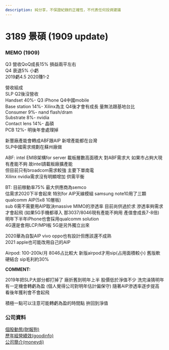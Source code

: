 ```yaml
---
description: 純分享，不保證紀錄的正確性，不代表任何投資建議
---
```


# 3189 景碩 \(1909 update\)

### MEMO \(1909\)

Q3 營收QoQ成長15% 損益兩平左右  
Q4 衰退5% 小虧   
2019虧4.5 2020賺1-2

營收組成   
SLP Q2後沒營收   
Handset 40%- Q3 iPhone Q4中國mobile   
Base station 14%- Xilinx為主 Q4後才會有成長 量無法跟基地台比   
Consumer 9%- nand flash/dram   
Substrate 8%- nvidia   
Contact lens 14%- 晶碩   
PCB 12%- 明後年會處理掉

新豐廠產能會轉成ABF跟AIP 新增產能都在台灣   
SLP中國需求規劃在蘇州廠做

ABF: intel EMIB架構for server 載板層數高面積大 對ABF需求大 如果市占夠大現有產能不夠 故intel請載板廠擴產能   
但目前只有broadcom需求較強 主要下單南電   
Xilinx nvidia需求沒有明顯增加 供需平衡

BT: 目前稼動率75% 最大供應商為semco   
估需求2020下半會起來 特別for AIP天線模組 samsung note10用了三顆qualcomm AIP\(5x8 10層板\)   
sub 6需不需要用AIP取決massive MIMO的滲透率 目前尚供過於求 滲透率夠需求才會起飛 \(如果5G手機都導入 那3037/8046現有產能不夠用 產值會成長7-8倍\)   
明年下半年iPhone也會採用qualcomm solution   
4G還是會用LCP/MPI板 5G是另外獨立出來

2020華為自製AIP vivo oppo也有設計但應該還不成熟   
2021 apple也可能改用自己的AIP

Airpod: 100-200k/月 8046占比較大 新版airpod才用sip\(占用面積較小\) 舊版軟硬結合 sip毛利約30%  
  
**COMMENT:**  
  
2019年把SLP大部分都打掉了 廠折舊到明年上半 股價低於淨值不少 洗完澡猜明年有一定機會轉虧為盈 \(個人覺得公司對明年估計偏保守\) 隨著AIP滲透率逐步提高 看後年獲利會不會起飛

積極一點可以注意可能轉虧為盈的時間點 拚回到淨值

### 公司資料

[個股動態\(財報狗\)](https://statementdog.com/analysis/tpe/3189)  
[歷年經營績效\(goodinfo\)](https://goodinfo.tw/StockInfo/StockBzPerformance.asp?STOCK_ID=3189)  
[公司簡介\(moneydj\)](https://www.moneydj.com/KMDJ/Wiki/WikiViewer.aspx?KeyID=f896524e-1143-45ad-b4ab-434245a6b474)

